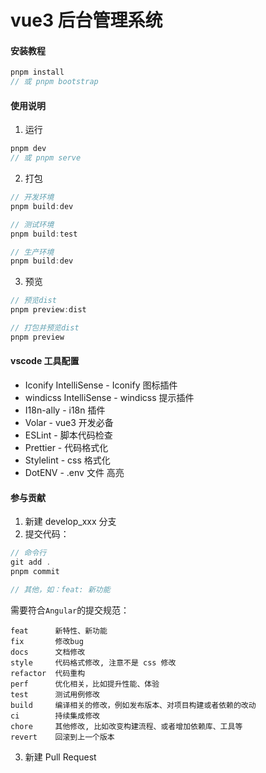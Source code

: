# vue3 后台管理系统

#### 安装教程

```js
pnpm install
// 或 pnpm bootstrap
```

#### 使用说明

1. 运行

```js
pnpm dev
// 或 pnpm serve
```

2. 打包

```js
// 开发环境
pnpm build:dev

// 测试环境
pnpm build:test

// 生产环境
pnpm build:dev
```

3. 预览

```js
// 预览dist
pnpm preview:dist

// 打包并预览dist
pnpm preview
```

#### vscode 工具配置

- Iconify IntelliSense - Iconify 图标插件
- windicss IntelliSense - windicss 提示插件
- I18n-ally - i18n 插件
- Volar - vue3 开发必备
- ESLint - 脚本代码检查
- Prettier - 代码格式化
- Stylelint - css 格式化
- DotENV - .env 文件 高亮

#### 参与贡献

1.  新建 develop_xxx 分支
2.  提交代码：

```js
// 命令行
git add .
pnpm commit

// 其他，如：feat: 新功能
```

需要符合`Angular`的提交规范：

```
feat      新特性、新功能
fix       修改bug
docs      文档修改
style     代码格式修改, 注意不是 css 修改
refactor  代码重构
perf      优化相关，比如提升性能、体验
test      测试用例修改
build     编译相关的修改，例如发布版本、对项目构建或者依赖的改动
ci        持续集成修改
chore     其他修改, 比如改变构建流程、或者增加依赖库、工具等
revert    回滚到上一个版本
```

3.  新建 Pull Request
